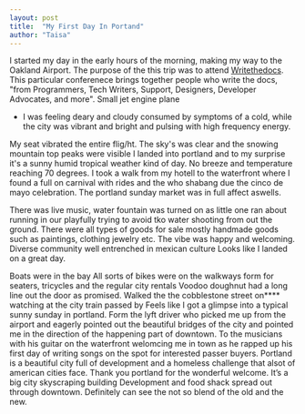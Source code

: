 ```yaml
---
layout: post
title:  "My First Day In Portand"
author: "Taisa"
---
```

I started my day in the early hours of the morning, making my way to the Oakland Airport.
The purpose of the this trip was to attend [Writethedocs](http://www.writethedocs.org/conf/portland/2018/). This particular conferenece brings together people who write the docs, "from  Programmers, Tech Writers, Support, Designers, Developer Advocates, and more".
Small jet engine plane

 * I was feeling deary and cloudy consumed by symptoms of a cold, while the city was vibrant and bright and pulsing with high frequency energy.


My seat vibrated the entire flig/ht. The sky's was clear and the snowing mountain top peaks were visible
I landed into portland and to my surprise it's a sunny humid tropical weather kind of day.
 No breeze and temperature reaching 70 degrees. I took a walk from my hotell to the waterfront where I found a full on carnival with rides and the who shabang due the cinco de mayo celebration. 
The portland sunday market was in full affect aswells. 

There was live music,
water fountain was turned on as little one ran about running  in our playfully trying to avoid tko water shooting from out the ground. 
There were all types of goods for sale mostly handmade goods such as paintings, clothing jewelry etc. 
The vibe was happy and welcoming. 
Diverse community well entrenched in mexican culture
Looks like I landed on a great day.

Boats were in the bay
All sorts of bikes were on the walkways form for seaters, tricycles and the regular city rentals
Voodoo doughnut had a long line out the door as promised.
Walked the the cobblestone street on**** watching at the city train passed by
Feels like I got a glimpse into a typical sunny sunday in portland.
Form the lyft driver who picked me up from the airport and eagerly pointed out the beautiful bridges of the city and pointed me in the direction of the happening part of downtown.
To the musicians with his guitar on the waterfront welomcing me in town as he rapped up his first day of writing songs on the spot for interested passer buyers. 
Portland is a beautiful city full of development and a homeless challenge that alsot of american cities face. 
Thank you portland for the wonderful welcome. It’s a big city skyscraping building 
Development and food shack spread out through downtown.
Definitely can see the not so blend of the old and the new.
